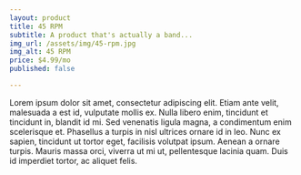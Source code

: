```yaml
---
layout: product
title: 45 RPM
subtitle: A product that's actually a band...
img_url: /assets/img/45-rpm.jpg
img_alt: 45 RPM
price: $4.99/mo
published: false

---
```


Lorem ipsum dolor sit amet, consectetur adipiscing elit. Etiam ante velit, malesuada a est id, vulputate mollis ex. Nulla libero enim, tincidunt et tincidunt in, blandit id mi. Sed venenatis ligula magna, a condimentum enim scelerisque et. Phasellus a turpis in nisl ultrices ornare id in leo. Nunc ex sapien, tincidunt ut tortor eget, facilisis volutpat ipsum. Aenean a ornare turpis. Mauris massa orci, viverra ut mi ut, pellentesque lacinia quam. Duis id imperdiet tortor, ac aliquet felis.
